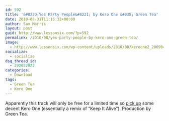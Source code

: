 ```yaml
---
id: 592
title: '&#8220;Yes Party People&#8221; by Kero One &#038; Green Tea'
date: 2010-08-31T11:16:32+00:00
author: Sam Morris
layout: post
guid: http://www.lessonsix.com/?p=592
permalink: /2010/08/yes-party-people-by-kero-one-green-tea/
image:
  - http://www.lessonsix.com/wp-content/uploads/2010/08/keroone2_20090417_seoulbeats.jpg
socialize:
  - socialize
dsq_thread_id:
  - 292082022
categories:
  - Download
tags:
  - Green Tea
  - Kero One
---
```

Apparently this track will only be free for a limited time so [pick up](http://pluglabel.bandcamp.com/track/yes-party-people-feat-kero-one-2) some decent Kero One (essentially a remix of &#8220;Keep It Alive&#8221;). Production by Green Tea.